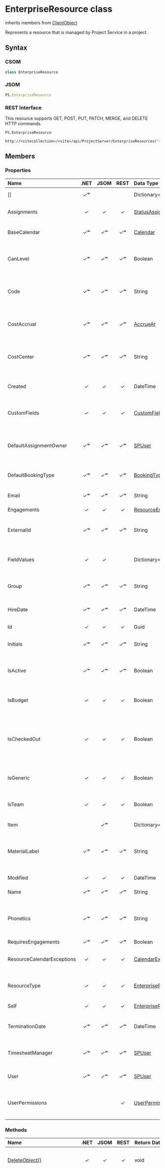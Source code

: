 [comment]: # (Name:EnterpriseResource)
[comment]: # (Type:class)
[comment]: # (Status:Incomplete)

# <a name="name"></a>EnterpriseResource class

inherits members from [ClientObject](https://msdn.microsoft.com/en-us/library/microsoft.sharepoint.client.clientobject.aspx)<br/>

<a name="description"></a>Represents a resource that is managed by Project Service in a project.

## <a name="syntax"></a>Syntax

### CSOM

```C#
class EnterpriseResource 
```
### JSOM

```JavaScript
PS.EnterpriseResource
```

### REST Interface

This resource supports GET, POST, PUT, PATCH, MERGE, and DELETE HTTP commands.

```
PS.EnterpriseResource

http://<sitecollection>/<site>/api/ProjectServer/EnterpriseResources('{resourceid}')
```

## <a name="members"></a>Members

### <a name="properties"></a>Properties

|**Name**|**.NET**|**JSOM**|**REST**|**Data Type**|**Description**|
|:-----|:-----:|:-----:|:-----:|:-----|:-----|
|<a name="[]"></a>[]|&#x2713;&#x02B7;|||Dictionary&lt;string, Object&gt;|Gets or sets an item in the enterprise resource.|
|<a name="Assignments"></a>Assignments|&#x2713;|&#x2713;|&#x2713;|[StatusAssignmentCollection](StatusAssignmentCollection.md)|Gets a collection of status assignments for an enterprise resource.|
|<a name="BaseCalendar"></a>BaseCalendar|&#x2713;&#x02B7;|&#x2713;&#x02B7;|&#x2713;&#x02B7;|[Calendar](Calendar.md)|Gets or sets a base calendar for an enterprise resource.|
|<a name="CanLevel"></a>CanLevel|&#x2713;&#x02B7;|&#x2713;&#x02B7;|&#x2713;&#x02B7;|Boolean|Gets or sets a value that indicates whether resource leveling can be performed on an enterprise resource.|
|<a name="Code"></a>Code|&#x2713;&#x02B7;|&#x2713;&#x02B7;|&#x2713;&#x02B7;|String|Gets or sets any code, abbreviation, or number that is entered as part of the information about an enterprise resource.|
|<a name="CostAccrual"></a>CostAccrual|&#x2713;&#x02B7;|&#x2713;&#x02B7;|&#x2713;&#x02B7;|[AccrueAt](AccrueAt.md)|Gets or sets a value that represents how and when to charge enterprise resource costs to the cost of a task.|
|<a name="CostCenter"></a>CostCenter|&#x2713;&#x02B7;|&#x2713;&#x02B7;|&#x2713;&#x02B7;|String|Gets or sets any code, abbreviation, or number that is entered as cost center information for an enterprise resource.|
|<a name="Created"></a>Created|&#x2713;|&#x2713;|&#x2713;|DateTime|Gets the date and time when an enterprise resource was added to the project.|
|<a name="CustomFields"></a>CustomFields|&#x2713;|&#x2713;|&#x2713;|[CustomFieldCollection](CustomFieldCollection.md)|Gets a collection of custom fields that have values set for an enterprise resource.|
|<a name="DefaultAssignmentOwner"></a>DefaultAssignmentOwner|&#x2713;&#x02B7;|&#x2713;&#x02B7;|&#x2713;&#x02B7;|[SPUser](https://msdn.microsoft.com/en-us/library/microsoft.sharepoint.spuser.aspx)|Gets the default name that is entered into the Assignment Owner field when an enterprise resource is assigned to a task.|
|<a name="DefaultBookingType"></a>DefaultBookingType|&#x2713;&#x02B7;|&#x2713;&#x02B7;|&#x2713;&#x02B7;|[BookingType](BookingType.md)|Gets or sets the default booking type for an enterprise resource.|
|<a name="Email"></a>Email|&#x2713;&#x02B7;|&#x2713;&#x02B7;|&#x2713;&#x02B7;|String|Gets or sets the email address of an enterprise resource.|
|<a name="Engagements"></a>Engagements|&#x2713;|&#x2713;|&#x2713;|[ResourceEngagementCollection](ResourceEngagementCollection.md)||
|<a name="ExternalId"></a>ExternalId|&#x2713;&#x02B7;|&#x2713;&#x02B7;|&#x2713;&#x02B7;|String|Gets or sets any code, abbreviation, or number that is entered as an external identifier for an enterprise resource.|
|<a name="FieldValues"></a>FieldValues|&#x2713;|&#x2713;||Dictionary&lt;string, Object&gt;|Gets the collection of custom fields that have values set for the enterprise resource.|
|<a name="Group"></a>Group|&#x2713;&#x02B7;|&#x2713;&#x02B7;|&#x2713;&#x02B7;|String|Gets or sets the name of a group to which an enterprise resource belongs.|
|<a name="HireDate"></a>HireDate|&#x2713;&#x02B7;|&#x2713;&#x02B7;|&#x2713;&#x02B7;|DateTime|Gets or sets the date and time of hire for an enterprise resource.|
|<a name="Id"></a>Id|&#x2713;|&#x2713;|&#x2713;|Guid|Gets the object identifier as a GUID.|
|<a name="Initials"></a>Initials|&#x2713;&#x02B7;|&#x2713;&#x02B7;|&#x2713;&#x02B7;|String|Gets or sets the abbreviation for the name of an enterprise resource.|
|<a name="IsActive"></a>IsActive|&#x2713;&#x02B7;|&#x2713;&#x02B7;|&#x2713;&#x02B7;|Boolean|Gets or sets a value that indicates whether an enterprise resource has been made active or inactive.|
|<a name="IsBudget"></a>IsBudget|&#x2713;|&#x2713;|&#x2713;|Boolean|Gets a Boolean value that indicates whether an enterprise resource is a budget resource.|
|<a name="IsCheckedOut"></a>IsCheckedOut|&#x2713;|&#x2713;|&#x2713;|Boolean|Gets a value that indicates whether enterprise resource assignment data is currently available for updating or modification, or whether the enterprise resource is checked out.|
|<a name="IsGeneric"></a>IsGeneric|&#x2713;|&#x2713;|&#x2713;|Boolean|Gets a Boolean value that indicates whether an enterprise resource is generic.|
|<a name="IsTeam"></a>IsTeam|&#x2713;|&#x2713;|&#x2713;|Boolean|Gets a Boolean value that indicates whether a resource is in a team assignment pool.|
|<a name="Item"></a>Item||&#x2713;&#x02B7;||Dictionary&lt;string, Object&gt;|Gets or sets an item in the enterprise resource.|
|<a name="MaterialLabel"></a>MaterialLabel|&#x2713;&#x02B7;|&#x2713;&#x02B7;|&#x2713;&#x02B7;|String|Gets or sets the unit of measure that is entered for supplies or other consumable items that are used to complete tasks in a project.|
|<a name="Modified"></a>Modified|&#x2713;|&#x2713;|&#x2713;|DateTime|Gets the modified date and time.|
|<a name="Name"></a>Name|&#x2713;&#x02B7;|&#x2713;&#x02B7;|&#x2713;&#x02B7;|String|Gets or sets the name of an enterprise resource.|
|<a name="Phonetics"></a>Phonetics|&#x2713;&#x02B7;|&#x2713;&#x02B7;|&#x2713;&#x02B7;|String|Gets or sets phonetic information for resource names in either the Japanese Hiragana writing system or the Katakana writing system.|
|<a name="RequiresEngagements"></a>RequiresEngagements|&#x2713;&#x02B7;|&#x2713;&#x02B7;|&#x2713;&#x02B7;|Boolean||
|<a name="ResourceCalendarExceptions"></a>ResourceCalendarExceptions|&#x2713;|&#x2713;|&#x2713;|[CalendarExceptionCollection](CalendarExceptionCollection.md)|Gets a collection of exceptions to the base calendar that are specific to an enterprise resource.|
|<a name="ResourceType"></a>ResourceType|&#x2713;|&#x2713;|&#x2713;|[EnterpriseResourceType](EnterpriseResourceType.md)|Gets an enumerated value that represents the type of an enterprise resource.|
|<a name="Self"></a>Self|&#x2713;|&#x2713;|&#x2713;|[EnterpriseResource](EnterpriseResource.md)|Gets the currently logged-on user.|
|<a name="TerminationDate"></a>TerminationDate|&#x2713;&#x02B7;|&#x2713;&#x02B7;|&#x2713;&#x02B7;|DateTime|Gets or sets the date and time after which the resource can no longer be used.|
|<a name="TimesheetManager"></a>TimesheetManager|&#x2713;&#x02B7;|&#x2713;&#x02B7;|&#x2713;&#x02B7;|[SPUser](https://msdn.microsoft.com/en-us/library/microsoft.sharepoint.spuser.aspx)|Gets the manager who reviews and approves the timesheet of an enterprise resource.|
|<a name="User"></a>User|&#x2713;&#x02B7;|&#x2713;&#x02B7;|&#x2713;&#x02B7;|[SPUser](https://msdn.microsoft.com/en-us/library/microsoft.sharepoint.spuser.aspx)|Gets the SharePoint user that is linked to the Enterprise Resource.|
|<a name="UserPermissions"></a>UserPermissions|||&#x2713;|[UserPermissionCollection](UserPermissionCollection.md)|Gets a UserPermissionCollection that represents the users and their permissions for the enterprise resource.|

### <a name="methods"></a>Methods

|**Name**|**.NET**|**JSOM**|**REST**|**Return Data Type**|**Description**|
|:-----|:-----:|:-----:|:-----:|:-----|:-----|
|[DeleteObject()](#DeleteObject__)|&#x2713;|&#x2713;|&#x2713;|void|Deletes the enterprise resource object.|
|[ForceCheckIn()](#ForceCheckIn__)|&#x2713;|&#x2713;|&#x2713;|void|Forces a project to be checked in after it is left in a state of being checked out following the interruption or unexpected closing of Project Server.|
|[getSelf(ClientRuntimeContext context)](#getself)|&#x2713;|&#x2713;| |[EnterpriseResource](EnterpriseResource.md)|Gets the currently logged-on user.|
|[SetCustomFieldValue(String fieldName, Object value)](#SetCustomFieldValue_String_fieldName,_Object_value_)|&#x2713;|&#x2713;||void|Sets a custom field on the enterprise resource.|

<br/>
#### Method Details

#### <a name="DeleteObject__"></a>DeleteObject()

Deletes the enterprise resource object.

##### Syntax

```
void DeleteObject()
```

##### Parameters

None

##### Return Value

void

#### <a name="ForceCheckIn__"></a>ForceCheckIn()

Forces a project to be checked in after it is left in a state of being checked out following the interruption or unexpected closing of Project Server.

##### Syntax

```
void ForceCheckIn()
```

##### Parameters

None

##### Return Value

void

### <a name="getself"></a>GetSelf(ClientRuntimeContext context)

Gets the currently logged-on user.

#### Syntax

```
GetSelf(ClientRuntimeContext context)
```

#### Parameters

|**Name** |**Type**|**Description**|
|:------ |:----|:------ |
|context|ClientRuntimeContext|The current client runtime context, example [ProjectContext](ProjectContext.md).


#### Return Value

[EnterpriseResource](EnterpriseResource.md)<br />
The [EnterpriseResource](EnterpriseResource.md) who is currently logged on.


#### <a name="SetCustomFieldValue_String_fieldName,_Object_value_"></a>SetCustomFieldValue(String fieldName, Object value)

Sets a custom field on the enterprise resource.

##### Syntax

```
void SetCustomFieldValue(String fieldName, Object value)
```

##### Parameters
|**Name**|**Type**|**Description**|
|:------ |:----|:------ |
|fieldName|String|The [InternalName](CustomField.md#InternalName) of the custom field to update.|
|value|Object|New value of the custom field.|

##### Return Value

void


## Remarks

Enterprise resources are usually part of an organization's entire list of resources and can be shared across projects.

## <a name="seeAlso"></a>See Also

[DraftProjectResourceCollection](DraftProjectResourceCollection.md)<br/>
[Engagement](Engagement.md)<br/>
[EnterpriseResourceCollection](EnterpriseResourceCollection.md)<br/>
[EnterpriseResourceCreationInformation](EnterpriseResourceCreationInformation.md)<br/>
[PlanAssignment](PlanAssignment.md)<br/>
[ProjectEngagementCreationInformation](ProjectEngagementCreationInformation.md)<br/>
[ProjectResource](ProjectResource.md)<br/>
[SPUser](https://msdn.microsoft.com/library/microsoft.sharepoint.spuser.aspx)<br/>
[StatusAssignment](StatusAssignment.md)<br/>

